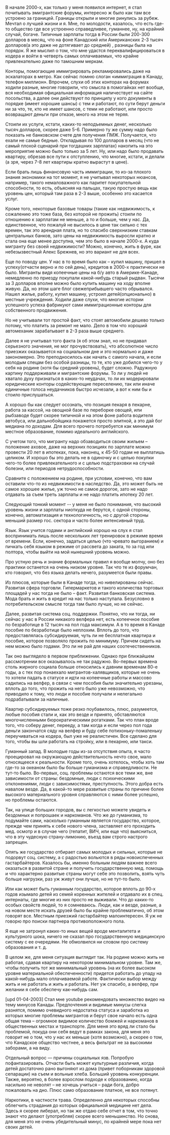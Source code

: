 В начале 2000-х, как только у меня появился интернет, я стал почитывать эмигрантские форумы, интересно ж было как там все устроено за границей. Границы открыли и многие ринулись за рубеж. Мечтал о лучшей жизни и я. Мне, по молодости, казалось, что есть где-то общество где все устроенно справедливее, гуманнее, ну, на крайний случай, богаче. Типичные зарплаты тогда в России были 200-300 долларов в месяц, что на фоне Канадский или Американских 2-3 тысяч долларов(а это даже не дотягивает до средней) , разницы была на порядок. Я же мыслил о том, что мне удастся переквалифицироваться в кодера и войти в четверть самых оплачиваемых, что крайне привлекательно даже по тамошним меркам.

Конторы, помогающие иммигрировать рекламировались даже на эскалаторах в метро. Как сейчас помню слоган «иммиграция в Канаду, телефон миллион». Впрочем, слухи об этих конторах на форумах ходили разные, многие говорили, что смысла в помогайках нет вообще, вся необходимая официальная информация наличествует на сайте посольства, а далее они действуют по принципу у кого документы в порядке (имеет хорошие шансы) с тем и работают, по сути берут деньги ни за что, те, кто не имеет шансов, с теми не работают, или просто возвращают деньги при отказе, много на этом не теряя. 

Стоили их услуги, кстати, каких-то неподъемных денег, несколько тысяч долларов, скорее даже 5-6. Примерно ту же сумму надо было показать не банковском счете для получения ПМЖ. Получается, что ехали не самые бедные. Откладывая по 100 долларов в месяц (что не самый плохой сценарий при тогдашних зарплатах) накопить на это мероприятие можно было только за 5 лет. Ну, или надо было продавать квартиру, обрезав все пути к отступлению, что многие, кстати, и делали (а зря, через 7-8 лет квартиры кратно вырастут в цене).

Если брать лишь финансовую часть иммиграции, то из-за плохого знания экономики на тот момент, я не учитывал некоторых нюансов, например, такого немаловажного как паритет покупательной способности, то есть, объясняя на пальцах, такую простую вещь как уровень цен, который там раза в 2-3 выше, особенно это касается услуг.

Кроме того, некоторые базовые товары (такие как недвижимость, к сожалению это тоже база, без которой не прожить) стоили по отношению к зарплатам не меньше, а то и больше, чем у нас. Да, единственное, что пожалуй не высилось в цене так сильно с тех времен, так это арендная плата, но то спасибо сверхнизким ставкам центральных банков, зато цены на недвижимость выросли кратно и стала она еще менее доступна, чем это было в начале 2000-х. А куда мигранту без своей недвижимости? Можно, конечно, жить в фуре, как небезызвестный Алекс Брежнев, но это вариант не для всех.

Еще по поводу цен. У нас в то время было как – купил машину, пришел в успеху(отчасти верно и по сей день), кредитов в 2000-х практически не было. Мигранты видя копеечные цены на б/у авто в Америке-Канаде, немедленно по приезду покупали какой-нибудь старый рыдван. Тысячи за 3 долларов вполне можно было купить машину на ходу вполне живую. Да, но этом шаге блог свежеприбывшего часто обрывался. Нашел жилье, работу, купил машину, устроил детей(опционально) в местные учреждения. Ходили даже слухи, что многие истории успешного успеха фабрикуют сами иммиграционные конторы для собственного продвижения.

Но не учитывали тот простой факт, что стоят автомобили дешево только потому, что платить за ремонт не мало. Дело в том что хороший автомеханик зарабатывает в 2-3 раза выше среднего.

Далее я не учитывал того факта (я об этом знал, но не придавал серьезного значения, не мог прочувствовать), что абсолютное число приезжих оказывается на социальном дне и это нормально и даже закономерно. Это преподносилось как начать с самого начала, и если молодым спецам без особой разницы, то те, кто уже добился чего-то у себя на родине (хотя бы средний уровень), будет сложно. Радужную картину поддерживали и мигрантские форумы. То ли у людей не хватало духу признаться в каких-то неудачах, то ли их модерировали юридические конторы содействующие переселению, так или иначе единичные голоса неудачников быстро исчезали, а вот к ним бы и стоило прислушаться.

А хорошо бы как следует осознать, что позиция пекаря в пекарне, работа за кассой, на овощной базе по переборке овощей, или рыбзаводе будет скорее типичной и на этом фоне работа водителя автобуса, или дальнобойщика покажется просто элитной, а это дай бог медиана по доходам. Для всего прочего потребуется как минимум местное образование, помимо идеального английского.

С учетом того, что мигранту надо обзаводиться своим жильем – положение аховое, даже на верхних позициях по зарплате можно провести 20 лет в ипотеках, пока, наконец, к 45-50 годам не выплатишь целиком. И хорошо бы это делать не в одиночку и с целью покупки чего-то более привлекательного и с целью подстраховки на случай болезни, или периодов нетрудоспособности. 

Сравните с положением на родине, при условии, конечно, что вам оставили что-то из недвижимости в наследство. Да, это может быть не самое хорошее жилье, уж точно не самое дорогое, зато не надо отдавать за съем треть зарплаты и не надо платить ипотеку 20 лет.

Следующий тонкий момент -- у меня не было понимания, что высокий уровень жизни и зарплаты ниоткуда не берутся, с одной стороны, конечно, автоматизация и технологичность, но с другой стороны меньший размер гос. сектора и часто более интенсивный труд.

Язык. Язык учится годами и английский хорошо на слух я стал воспринимать лишь после нескольких лет тренировок в режиме время от времени. Если, конечно, задаться целью (что чревато выгоранием)  и пичкать себя языком в режиме от рассвета до заката, то за год или полтора, чтобы выйти на мой нынешний уровень можно. 

Про устную речь и знание формальных правил я вообще молчу, оно без практики останется на очень низком уровне. Так что те из форумчан, кто говорил, что без языка делать нечего, разумеется были правы.

Из плюсов, которые были в Канаде тогда, но нивелированы сейчас. Развитая сфера торговли. Гипермаркетов и такого количества торговых площадей у нас тогда не было – факт. Развитая банковская система. Мода брать и жить в кредит на нас только наступала. Безусловно в потребительском смысле тогда там было лучше, но не сейчас.

Далее, развитая система соц. поддержки. Понятно, что ни тогда, ни сейчас у нас в России никакого велфера нет, есть копеечное пособие по безработице в 12 тысяч на пол года максимум. А в то время в Канаде пособие по безработице было неплохим. Вплоть до того, что предоставлялась субсидируемая, чуть ли не бесплатная квартира и пособие, которое позволяло прожить по минимуму. Причем сидеть на нем можно было годами. Это ли не рай для наших соотечественников. 

Так оно выглядело в первом приближении. Однако при ближайшем рассмотрении все оказывалось не так радужно. Во-первых времена столь жирного социала больше относились к давним временам 80-е годы, а с тех пор понаехало мигрантов-халявщиков, которые не очень то хотели падать в статусе и идти на копеечные работы и массово садились на велфер, в связи с чем пособия были значительно урезаны, вплоть до того, что прожить на него было уже невозможно, что приводило к тому, что люди и пособие получали и нелегально подрабатывали за наличные. 

Квартир субсидируемых тоже резко поубавилось, плюс, разумеется, любые пособия стали и, как это везде и принято, обставляются многочисленными бюрократическими рогатками. Так что план вроде того, что соберу денег, перееду, а там когда и если через пол года деньги закончатся сяду на велфер и буду себе потихоньку-помаленьку переучиваться на кодера, был уже не реалистичен. Все сделано для того, чтобы вы шли работать на стройку, или в пекарню, или такси.

Гуманный запад. В молодые годы из-за отсутствия опыта, я часто проецировал на окружающую действительность нечто свое, мало относящееся к реальности. Кроме того, очень хотелось, чтобы хоть там где-то за океаном было бы больше гуманизма и справедливости. Не тут-то было. Во-первых, соц. проблемы остаются все теми же, вне зависимости от страны: бездомные, люди с психическими отклонениями, люди с зависимостями, преступность. Этого добра есть навалом везде. Да, в какой-то мере развитые страны по причине более высокого материального уровня справляются с ними более успешно, но проблемы остаются.

Так, на улице больших городов, вы с легкостью можете увидеть и бездомных и попрошаек и наркоманов. Что же до гуманизма, то подумайте сами, насколько гуманным является государство, которое, прежде чем принять к себе нового члена, заставляет его проходить мед. осмотр и в случае чего (гепатит, ВИЧ, или еще что) выясниться, что в эту чудесную страну-лимонию, въезд вам строго настрого запрещен. 

Опять же государство отбирает самых молодых и сильных, которые не подорвут соц. систему, а с радостью вольются в ряды новоиспеченных гастарбайтеров. Казалось бы, именно больным людям важнее всего оказаться в развитой стране и получить государственную мед. помощь и что характерно развитые страны могут себе это позволить, взять чуть больше нагрузки, раз уж живут они лучше, но не тут-то было.

Или как может быть гуманным государство, которое вплоть до 90-х годов изымало детей из семей коренных жителей и отдавало их в спец. интернаты, где многие из них просто не выживали. Что до каких-то особых свойств людей, то я сомневаюсь. Люди, как и везде, разные, а на новом месте искать друзей было бы крайне проблематично, об этом говорят все. Местным приезжий гастарбайтер малоинтересен. Я уж не говорю про поиски партнера противоположного пола.

Я еще не затронул каких-то иных вещей вроде менталитета и культурного шока, ничего не сказал про государственную медицинскую систему с ее очередями. Не обмолвился ни словом про систему образования и т. д. 

В целом же, для меня ситуация выглядит так. На родине можно жить не работая, сдавая квартиру на некотором минимальном уровне. Там же, чтобы получить тот же минимальный уровень (на их более высоком уровне материальной обеспеченности) придется работать до упаду на какой-нибудь мало оплачиваемой работе. Фактически выбор между жить и не работать и жить и работать. Нет уж спасибо, а велфер, при желании я себе обеспечу как-нибудь сам.

[upd 01-04-2003]
Стал мне youtube рекомендовать множество видео на тему минусов Канады. Предпочтения и видимые минусы слегка разнятся, помимо очевидного недостатка статуса и заработка из которых многие проблемы мигрантов и берут свое начало есть одна общая тема – огромное видимое количество бомжей и наркоманов в общественных местах и транспорте. Для меня это вряд ли стало бы проблемой, покуда они себя ведут в рамках закона, для меня это говорит не о том, что у нас их меньше (хотя возможно), а скорее о том, что Канадское общество честнее, а весь фильтрат не за высокими заборами, а на виду.

Отдельный вопрос — причины социальных язв. Попробую пофантазировать. Отчасти быть может культурные различия, когда детей достаточно рано выгоняют из дома (привет поборникам здоровой сепарации) на съем и вольные хлеба. Больший уровень конкуренции. Также, вероятно, в более взрослом подходе к образованию, когда насильно не неволят – не хочешь учиться – ради бога, добро пожаловать на дно. Плюс само образование платное, не все потянут.

Наркотики, в частности трава. Определенно для некоторых способны облегчить страдания до которых официальной медицине нет дела. Здесь я скорее либерал, но так же отдаю себе отчет в том, что точно знают что делают (употребляя) скорее всего меньшинство. Но снова, для меня это не очень убедительный минус, по крайней мере пока нет своих детей.